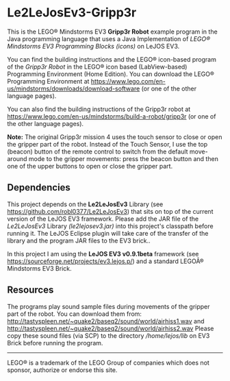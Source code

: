 # Le2LeJosEv3-Gripp3r
This is the LEGO® Mindstorms EV3 **Gripp3r Robot** example program in the Java programming language that uses a Java Implementation of _LEGO® Mindstorms EV3 Programming Blocks (icons)_ on LeJOS EV3. 

You can find the building instructions and the LEGO® icon-based program of the _Gripp3r Robot_ in the LEGO® icon based (LabView-based) Programming Environment (Home Edition). You can download the LEGO® Programming Environment at https://www.lego.com/en-us/mindstorms/downloads/download-software (or one of the other language pages).

You can also find the building instructions of the Gripp3r robot at https://www.lego.com/en-us/mindstorms/build-a-robot/gripp3r (or one of the other language pages).

**Note:** The original Gripp3r mission 4 uses the touch sensor to close or open the gripper part of the robot. 
Instead of the Touch Sensor, I use the top (beacon) button of the remote control to switch from the default move-around mode to the gripper movements: press the beacon button and then one of the upper buttons to open or close the gripper part.

## Dependencies
This project depends on the **Le2LeJosEv3** Library (see https://github.com/robl0377/Le2LeJosEv3) that sits on top of the current version of the LeJOS EV3 framework. 
Please add the JAR file of the _Le2LeJosEv3_ Library _(le2lejosev3.jar)_ into this project's classpath before running it. The LeJOS Eclipse plugin will take care of the transfer of the library and the program JAR files to the EV3 brick..

In this project I am using the **LeJOS EV3 v0.9.1beta** framework (see https://sourceforge.net/projects/ev3.lejos.p/) and a standard LEGOÂ® Mindstorms EV3 Brick.

## Resources
The programs play sound sample files during movements of the gripper part of the robot. 
You can download them from:
http://tastyspleen.net/~quake2/baseq2/sound/world/airhiss1.wav and http://tastyspleen.net/~quake2/baseq2/sound/world/airhiss2.wav
Please copy these sound files (via SCP) to the directory _/home/lejos/lib_ on EV3 Brick before running the program.

---
LEGO® is a trademark of the LEGO Group of companies which does not sponsor, authorize or endorse this site.

